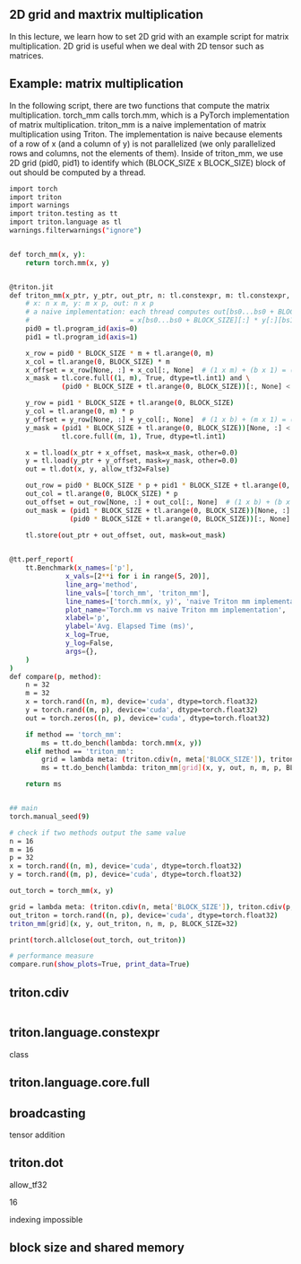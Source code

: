 ## 2D grid and maxtrix multiplication
In this lecture, we learn how to set 2D grid with an example script for matrix multiplication.
2D grid is useful when we deal with 2D tensor such as matrices.

## Example: matrix multiplication

In the following script, there are two functions that compute the matrix multiplication.
torch_mm calls torch.mm, which is a PyTorch implementation of matrix multiplication.
triton_mm is a naive implementation of matrix multiplication using Triton. The implementation is naive because elements of a row of x (and a column of y) is not parallelized (we only parallelized rows and columns, not the elements of them).
Inside of triton_mm, we use 2D grid (pid0, pid1) to identify which (BLOCK_SIZE x BLOCK_SIZE) block of out should be computed by a thread.

```bash
import torch
import triton
import warnings
import triton.testing as tt
import triton.language as tl
warnings.filterwarnings("ignore")


def torch_mm(x, y):
    return torch.mm(x, y)


@triton.jit
def triton_mm(x_ptr, y_ptr, out_ptr, n: tl.constexpr, m: tl.constexpr, p: tl.constexpr, BLOCK_SIZE: tl.constexpr):
    # x: n x m, y: m x p, out: n x p
    # a naive implementation: each thread computes out[bs0...bs0 + BLOCK_SIZE][bs1...bs1 + BLOCK_SIZE]
    #                         = x[bs0...bs0 + BLOCK_SIZE][:] * y[:][bs1...bs1 + BLOCK_SIZE]
    pid0 = tl.program_id(axis=0)
    pid1 = tl.program_id(axis=1)

    x_row = pid0 * BLOCK_SIZE * m + tl.arange(0, m)
    x_col = tl.arange(0, BLOCK_SIZE) * m
    x_offset = x_row[None, :] + x_col[:, None]  # (1 x m) + (b x 1) = (b x m)
    x_mask = tl.core.full((1, m), True, dtype=tl.int1) and \
             (pid0 * BLOCK_SIZE + tl.arange(0, BLOCK_SIZE))[:, None] < n

    y_row = pid1 * BLOCK_SIZE + tl.arange(0, BLOCK_SIZE)
    y_col = tl.arange(0, m) * p
    y_offset = y_row[None, :] + y_col[:, None]  # (1 x b) + (m x 1) = (m x b)
    y_mask = (pid1 * BLOCK_SIZE + tl.arange(0, BLOCK_SIZE))[None, :] < p and \
             tl.core.full((m, 1), True, dtype=tl.int1)

    x = tl.load(x_ptr + x_offset, mask=x_mask, other=0.0)
    y = tl.load(y_ptr + y_offset, mask=y_mask, other=0.0)
    out = tl.dot(x, y, allow_tf32=False)

    out_row = pid0 * BLOCK_SIZE * p + pid1 * BLOCK_SIZE + tl.arange(0, BLOCK_SIZE)
    out_col = tl.arange(0, BLOCK_SIZE) * p
    out_offset = out_row[None, :] + out_col[:, None]  # (1 x b) + (b x 1) broadcasted to (b x b)
    out_mask = (pid1 * BLOCK_SIZE + tl.arange(0, BLOCK_SIZE))[None, :] < p and \
               (pid0 * BLOCK_SIZE + tl.arange(0, BLOCK_SIZE))[:, None] < n

    tl.store(out_ptr + out_offset, out, mask=out_mask)
            

@tt.perf_report(
    tt.Benchmark(x_names=['p'],
              x_vals=[2**i for i in range(5, 20)],
              line_arg='method',
              line_vals=['torch_mm', 'triton_mm'],
              line_names=['torch.mm(x, y)', 'naive Triton mm implementation'],
              plot_name='Torch.mm vs naive Triton mm implementation',
              xlabel='p',
              ylabel='Avg. Elapsed Time (ms)',
              x_log=True,
              y_log=False,
              args={},
    )
)
def compare(p, method):
    n = 32
    m = 32
    x = torch.rand((n, m), device='cuda', dtype=torch.float32)
    y = torch.rand((m, p), device='cuda', dtype=torch.float32)
    out = torch.zeros((n, p), device='cuda', dtype=torch.float32)

    if method == 'torch_mm':
        ms = tt.do_bench(lambda: torch.mm(x, y))
    elif method == 'triton_mm':
        grid = lambda meta: (triton.cdiv(n, meta['BLOCK_SIZE']), triton.cdiv(p, meta['BLOCK_SIZE']))
        ms = tt.do_bench(lambda: triton_mm[grid](x, y, out, n, m, p, BLOCK_SIZE=32))

    return ms


## main
torch.manual_seed(9)

# check if two methods output the same value
n = 16
m = 16
p = 32
x = torch.rand((n, m), device='cuda', dtype=torch.float32)
y = torch.rand((m, p), device='cuda', dtype=torch.float32)

out_torch = torch_mm(x, y)

grid = lambda meta: (triton.cdiv(n, meta['BLOCK_SIZE']), triton.cdiv(p, meta['BLOCK_SIZE']))
out_triton = torch.rand((n, p), device='cuda', dtype=torch.float32)
triton_mm[grid](x, y, out_triton, n, m, p, BLOCK_SIZE=32)

print(torch.allclose(out_torch, out_triton))

# performance measure
compare.run(show_plots=True, print_data=True)
```


## triton.cdiv
```bash
```

## triton.language.constexpr
class


## triton.language.core.full


## broadcasting
tensor addition

## triton.dot
allow_tf32

16

indexing impossible

## block size and shared memory
